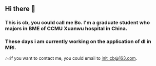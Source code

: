 ## Hi there 👋

### This is cb, you could call me Bo. I'm a graduate student who majors in BME of CCMU Xuanwu hospital in China.
### These days i am currently working on the application of dl in MRI.

🎶🎶if you want to contact me, you could email to init_cb@163.com.
<!--
**init-cb/init-cb** is a ✨ _special_ ✨ repository because its `README.md` (this file) appears on your GitHub profile.

Here are some ideas to get you started:

- 🔭 I’m currently working on ...
- 🌱 I’m currently learning ...
- 👯 I’m looking to collaborate on ...
- 🤔 I’m looking for help with ...
- 💬 Ask me about ...
- 📫 How to reach me: ...
- 😄 Pronouns: ...
- ⚡ Fun fact: ...
-->
